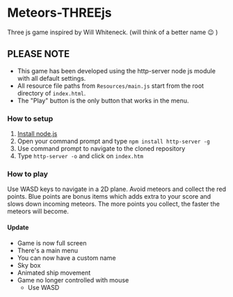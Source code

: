 # Meteors-THREEjs
Three js game inspired by Will Whiteneck. (will think of a better name :wink: )

## PLEASE NOTE
- This game has been developed using the http-server node js module with all default settings.
- All resource file paths from `Resources/main.js` start from the root directory of `index.html`.
- The "Play" button is the only button that works in the menu.
### How to setup 
1. [Install node.js](https://nodejs.org)
2. Open your command prompt and type `npm install http-server -g`
3. Use command prompt to navigate to the cloned repository
4. Type `http-server -o` and click on `index.htm`
### How to play
Use WASD keys to navigate in a 2D plane. Avoid meteors and collect the red points. Blue points are bonus items which adds extra to your score and slows down incoming meteors. The more points you collect, the faster the meteors will become.

#### Update
- Game is now full screen
- There's a main menu
- You can now have a custom name
- Sky box
- Animated ship movement
- Game no longer controlled with mouse
  - Use WASD
